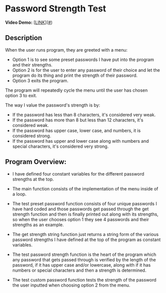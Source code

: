 # Password Strength Test

**Video Demo:** [[LINK](https://youtu.be/hUthuBWwRyI)]([#](https://youtu.be/hUthuBWwRyI))

## Description

When the user runs program, they are greeted with a menu:

- Option 1 is to see some preset passwords I have put into the program and their strengths.
- Option 2 is for the user to enter any password of their choice and let the program do its thing and print the strength of their password.
- Option 3 exits the program.

The program will repeatedly cycle the menu until the user has chosen option 3 to exit.

The way I value the password's strength is by:

- If the password has less than 8 characters, it's considered very weak.
- If the password has more than 8 but less than 12 characters, it's considered weak.
- If the password has upper case, lower case, and numbers, it is considered strong.
- If the password has upper and lower case along with numbers and special characters, it's considered very strong.

## Program Overview:

- I have defined four constant variables for the different password strengths at the top.

- The main function consists of the implementation of the menu inside of a loop.

- The test preset password function consists of four unique passwords I have hard coded and those passwords get passed through the get strength function and then is finally printed out along with its strengths, so when the user chooses option 1 they see 4 passwords and their strengths as an example.

- The get strength string function just returns a string form of the various password strengths I have defined at the top of the program as constant variables.

- The test password strength function is the heart of the program which any password that gets passed through is verified by the length of the password, if it has upper case and/or lowercase, along with if it has numbers or special characters and then a strength is determined.

- The test custom password function tests the strength of the password the user inputted when choosing option 2 from the menu.
